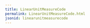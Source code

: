 ```yaml
---
title: LinearUnitMeasureCode
permalink: LinearUnitMeasureCode.html
jsonid: linearunitmeasurecode
---
```

